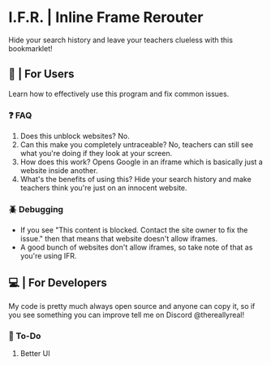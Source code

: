# I.F.R. | Inline Frame Rerouter
Hide your search history and leave your teachers clueless with this bookmarklet! <br>

## 👋 | For Users
Learn how to effectively use this program and fix common issues.

### ❓ FAQ
1. Does this unblock websites? No.
2. Can this make you completely untraceable? No, teachers can still see what you're doing if they look at your screen.
3. How does this work? Opens Google in an iframe which is basically just a website inside another.
4. What's the benefits of using this? Hide your search history and make teachers think you're just on an innocent website.

### 🪲 Debugging
* If you see "This content is blocked. Contact the site owner to fix the issue." then that means that website doesn't allow iframes.
* A good bunch of websites don't allow iframes, so take note of that as you're using IFR.

## 💻 | For Developers 
My code is pretty much always open source and anyone can copy it, so if you see something you can improve tell me on Discord @thereallyreal!

### 📝 To-Do
1. Better UI
